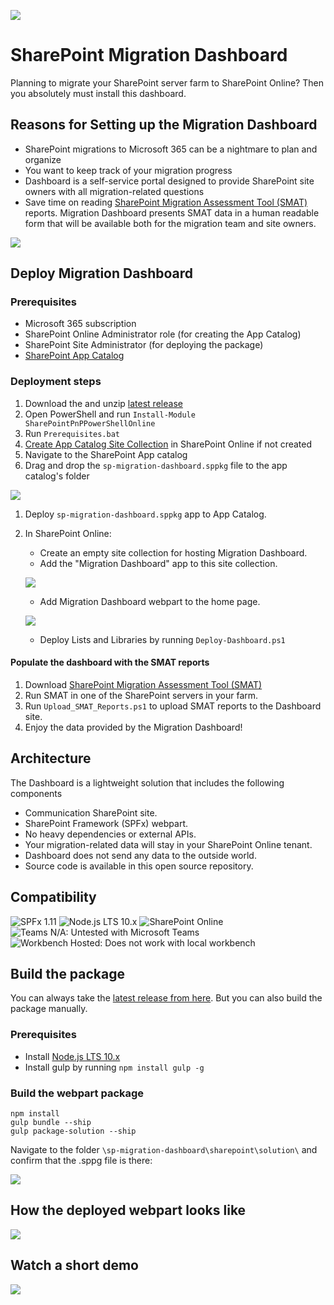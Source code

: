 ![](IMG/search.png)
# SharePoint Migration Dashboard
Planning to migrate your SharePoint server farm to SharePoint Online? Then you absolutely must install this dashboard.

## Reasons for Setting up the Migration Dashboard

 - SharePoint migrations to Microsoft 365 can be a nightmare to plan and organize
 - You want to keep track of your migration progress
 - Dashboard is a self-service portal designed to provide SharePoint site owners with all migration-related questions
 - Save time on reading [SharePoint Migration Assessment Tool (SMAT)](https://www.microsoft.com/en-us/download/details.aspx?id=53598&WT.mc_id=rss_alldownloads_all) reports. Migration Dashboard presents SMAT data in a human readable form that will be available both for the migration team and site owners.


![](IMG/siteInfo.png)
## Deploy Migration Dashboard

### Prerequisites

- Microsoft 365 subscription
- SharePoint Online Administrator role (for creating the App Catalog)
- SharePoint Site Administrator (for deploying the package)
- [SharePoint App Catalog](https://docs.microsoft.com/en-us/sharepoint/use-app-catalog)

### Deployment steps

1. Download the and unzip [latest release](https://github.com/Zerg00s/sp-migration-dashboard/releases/download/1.0/sp-migration-dashboard.Release.zip)
1. Open PowerShell and run `Install-Module SharePointPnPPowerShellOnline`
1. Run `Prerequisites.bat`
1. [Create App Catalog Site Collection](https://docs.microsoft.com/en-us/sharepoint/use-app-catalog#step-1-create-the-app-catalog-site-collection) in SharePoint Online if not created
1. Navigate to the SharePoint App catalog
1. Drag and drop the `sp-migration-dashboard.sppkg` file to the app catalog's folder

![](IMG/drag-and-drop.png)
1. Deploy `sp-migration-dashboard.sppkg` app to App Catalog.
1. In SharePoint Online: 
   * Create an empty site collection for hosting Migration Dashboard.
   * Add the "Migration Dashboard" app to this site collection.

   ![](IMG/add-app.png)
   * Add Migration Dashboard webpart to the home page.

   ![](IMG/webpart.png)
   * Deploy Lists and Libraries by running `Deploy-Dashboard.ps1`




#### Populate the dashboard with the SMAT reports

1. Download [SharePoint Migration Assessment Tool (SMAT)](https://www.microsoft.com/en-us/download/details.aspx?id=53598&WT.mc_id=rss_alldownloads_all)
1. Run SMAT in one of the SharePoint servers in your farm.
1. Run `Upload_SMAT_Reports.ps1` to upload SMAT reports to the Dashboard site.
1. Enjoy the data provided by the Migration Dashboard!

## Architecture

The Dashboard is a lightweight solution that includes the following components
- Communication SharePoint site.
- SharePoint Framework (SPFx) webpart.
- No heavy dependencies or external APIs.
- Your migration-related data will stay in your SharePoint Online tenant.
- Dashboard does not send any data to the outside world.
- Source code is available in this open source repository.

 ## Compatibility

![SPFx 1.11](https://img.shields.io/badge/SPFx-1.11.0-green.svg) 
![Node.js LTS 10.x](https://img.shields.io/badge/Node.js-LTS%2010.x-green.svg) 
![SharePoint Online](https://img.shields.io/badge/SharePoint-Online-yellow.svg) 
![Teams N/A: Untested with Microsoft Teams](https://img.shields.io/badge/Teams-N%2FA-lightgrey.svg "Untested with Microsoft Teams") 
![Workbench Hosted: Does not work with local workbench](https://img.shields.io/badge/Workbench-Hosted-yellow.svg "Does not work with local workbench")


## Build the package
You can always take the [latest release from here](https://github.com/Zerg00s/sp-migration-dashboard/releases/download/1.0/sp-migration-dashboard.Release.zip). But you can also build the package manually.

### Prerequisites

- Install [Node.js LTS 10.x](https://nodejs.org/dist/latest-v10.x/)
- Install gulp by running `npm install gulp -g`

### Build the webpart package

```
npm install
gulp bundle --ship
gulp package-solution --ship
```

Navigate to the folder `\sp-migration-dashboard\sharepoint\solution\` and confirm that the .sppg file is there:

![](IMG/package.png)


## How the deployed webpart looks like
![](IMG/tabs.gif)


## Watch a short demo 
[![](IMG/video.png)](https://youtu.be/6FwCIA-aaPM)
